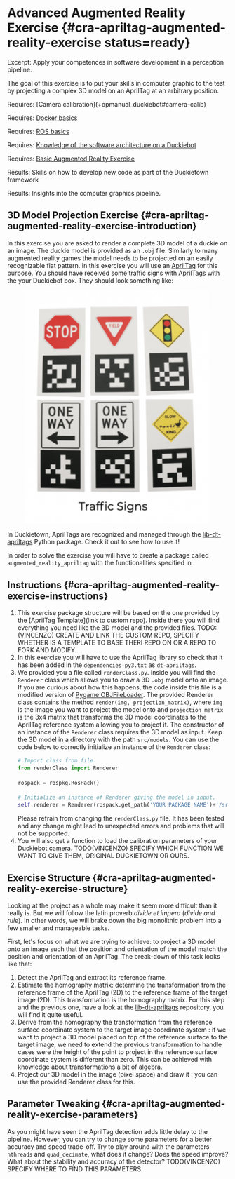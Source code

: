 # Advanced Augmented Reality Exercise {#cra-apriltag-augmented-reality-exercise status=ready}

Excerpt: Apply your competences in software development in a perception pipeline.

The goal of this exercise is to put your skills in computer graphic to the test by projecting a complex 3D model on an AprilTag at an arbitrary position.

<div class='requirements' markdown='1'>
  Requires: [Camera calibration](+opmanual_duckiebot#camera-calib)

  Requires: [Docker basics](+duckietown-robotics-development#docker-basics)

  Requires: [ROS basics](+duckietown-robotics-development#sw-advanced)

  Requires: [Knowledge of the software architecture on a Duckiebot](+duckietown-robotics-development#duckietown-code-structure)
  
  Requires: [Basic Augmented Reality Exercise](#cra-basic-augmented-reality-exercise)

  Results: Skills on how to develop new code as part of the Duckietown framework

  Results: Insights into the computer graphics pipeline.
</div>

## 3D Model Projection Exercise {#cra-apriltag-augmented-reality-exercise-introduction}

In this exercise you are asked to render a complete 3D model of a duckie on an image. The duckie model is provided as an `.obj` file. Similarly to many augmented reality games the model needs to be projected on an easily recognizable flat pattern. In this exercise you will use an [AprilTag](https://april.eecs.umich.edu/software/apriltag) for this purpose.
You should have received some traffic signs with AprilTags with the your Duckiebot box. They should look something like:  
<figure>
  <img style="width:30em" src="images/apriltags.png"/>
</figure>

In Duckietown, AprilTags are recognized and managed through the [lib-dt-apriltags](https://github.com/duckietown/lib-dt-apriltags) Python package. Check it out to see how to use it! 
 
In order to solve the exercise you will have to create a package called `augmented_reality_apriltag` with the functionalities specified in [](#cra-basic-augmented-reality-exercise).

## Instructions {#cra-apriltag-augmented-reality-exercise-instructions}

1. This exercise package structure will be based on the one provided by the [AprilTag Template](link to custom repo). Inside there you will find everything you need like the 3D model and the provided files.
TODO: (VINCENZO) CREATE AND LINK THE CUSTOM REPO, SPECIFY WHETHER IS A TEMPLATE TO BASE THERI REPO ON OR A REPO TO FORK AND MODIFY.
2. In this exercise you will have to use the AprilTag library so check that it has been added in the `dependencies-py3.txt` as `dt-apriltags`.
3. We provided you a file called `renderClass.py`. Inside you will find the `Renderer` class which allows you to draw a 3D `.obj` model onto an image. If you are curious about how this happens, the code inside this file is a modified version of [Pygame OBJFileLoader](http://www.pygame.org/wiki/OBJFileLoader).
  The provided Renderer class contains the method `render(img, projection_matrix)`, where `img` is the image you want to project the model onto and `projection_matrix` is the 3x4 matrix that transforms the 3D model coordinates to the AprilTag reference system allowing you to project it.
  The constructor of an instance of the `Renderer` class requires the 3D model as input. Keep the 3D model in a directory with the path `src/models`. You can use the code below to correctly initialize an instance of the `Renderer` class:
    ```Python
    # Import class from file.
    from renderClass import Renderer
    
    rospack = rospkg.RosPack()
    
    # Initialize an instance of Renderer giving the model in input.
    self.renderer = Renderer(rospack.get_path('YOUR PACKAGE NAME')+'/src/models/duckie.obj')
    ```
   Please refrain from changing the `renderClass.py` file. It has been tested and any change might lead to unexpected errors and problems that will not be supported. 
4. You will also get a function to load the calibration parameters of your Duckiebot camera. TODO(VINCENZO) SPECIFY WHICH FUNCTION WE WANT TO GIVE THEM, ORIGINAL DUCKIETOWN OR OURS.


## Exercise Structure {#cra-apriltag-augmented-reality-exercise-structure}

Looking at the project as a whole may make it seem more difficult than it really is. But we will follow the latin proverb _divide et impera_ (_divide and rule_). In other words, we will brake down the big monolithic problem into a few smaller and manageable tasks.

First, let's focus on what we are trying to achieve: to project a 3D model onto an image such that the position and orientation of the model match the position and orientation of an AprilTag. The break-down of this task looks like that:
1) Detect the AprilTag and extract its reference frame.
2) Estimate the homography matrix: determine the transformation from the reference frame of the AprilTag (2D) to the reference frame of the target image (2D). This transformation is the homography matrix. For this step and the previous one, have a look at the [lib-dt-apriltags](https://github.com/duckietown/lib-dt-apriltags) repository, you will find it quite useful.
3) Derive from the homography the transformation from the reference surface coordinate system to the target image coordinate system : if we want to project a 3D model placed on top of the reference surface to the target image, we need to extend the previous transformation to handle cases were the height of the point to project in the reference surface coordinate system is different than zero. This can be achieved with knowledge about transformations a bit of algebra.
4) Project our 3D model in the image (pixel space) and draw it : you can use the provided Renderer class for this.

## Parameter Tweaking {#cra-apriltag-augmented-reality-exercise-parameters}

As you might have seen the AprilTag detection adds little delay to the pipeline. However, you can try to change some parameters for a better accuracy and speed trade-off. Try to play around with the parameters `nthreads` and `quad_decimate`, what does it change? Does the speed improve? What about the stability and accuracy of the detector?
TODO(VINCENZO) SPECIFY WHERE TO FIND THIS PARAMETERS.
